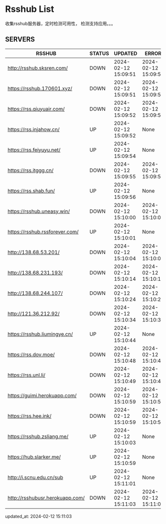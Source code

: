 # Rsshub List

收集rsshub服务器，定时检测可用性， 检测支持应用。。。


## SERVERS

|  RSSHUB   | STATUS  | UPDATED  | ERROR  | TWITTER |  
|  ----  | ----  | ----  | ----  | ---- |  
| http://rsshub.sksren.com/ | DOWN | 2024-02-12 15:09:51 | 2024-02-12 15:09:51 |  
| https://rsshub.170601.xyz/ | DOWN | 2024-02-12 15:09:51 | 2024-02-12 15:09:51 |  
| https://rss.qiuyuair.com/ | DOWN | 2024-02-12 15:09:52 | 2024-02-12 15:09:52 |  
| https://rss.injahow.cn/ | UP | 2024-02-12 15:09:52 | None ||  
| https://rss.feiyuyu.net/ | UP | 2024-02-12 15:09:54 | None ||  
| https://rss.itggg.cn/ | DOWN | 2024-02-12 15:09:55 | 2024-02-12 15:09:55 |  
| https://rss.shab.fun/ | UP | 2024-02-12 15:09:56 | None ||  
| https://rsshub.uneasy.win/ | DOWN | 2024-02-12 15:10:00 | 2024-02-12 15:10:00 |  
| https://rsshub.rssforever.com/ | UP | 2024-02-12 15:10:01 | None ||  
| http://138.68.53.201/ | DOWN | 2024-02-12 15:10:04 | 2024-02-12 15:10:04 |  
| http://138.68.231.193/ | DOWN | 2024-02-12 15:10:14 | 2024-02-12 15:10:14 |  
| http://138.68.244.107/ | DOWN | 2024-02-12 15:10:24 | 2024-02-12 15:10:24 |  
| http://121.36.212.92/ | DOWN | 2024-02-12 15:10:34 | 2024-02-12 15:10:34 |  
| https://rsshub.liumingye.cn/ | UP | 2024-02-12 15:10:44 | None ||  
| https://rss.dov.moe/ | DOWN | 2024-02-12 15:10:48 | 2024-02-12 15:10:48 |  
| https://rss.unl.li/ | DOWN | 2024-02-12 15:10:49 | 2024-02-12 15:10:49 |  
| https://guimi.herokuapp.com/ | DOWN | 2024-02-12 15:10:59 | 2024-02-12 15:10:59 |  
| https://rss.hee.ink/ | DOWN | 2024-02-12 15:10:59 | 2024-02-12 15:10:59 |  
| https://rsshub.zsliang.me/ | UP | 2024-02-12 15:10:03 | None |OK|  
| https://hub.slarker.me/ | UP | 2024-02-12 15:10:59 | None ||  
| http://i.scnu.edu.cn/sub | UP | 2024-02-12 15:11:01 | None ||  
| http://rsshubusr.herokuapp.com/ | DOWN | 2024-02-12 15:11:03 | 2024-02-12 15:11:03 |  
  

updated_at: 2024-02-12 15:11:03  
